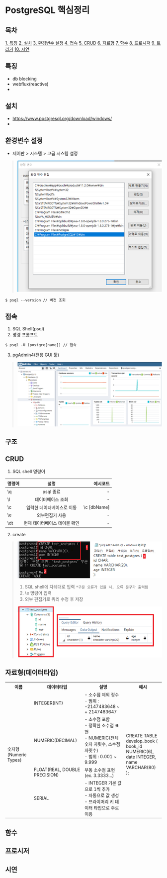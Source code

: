 # PostgreSQL 핵심정리

## 목차
[1. 특징](#특징)
[2. 설치](#설치)
[3. 환경변수 설정](#환경변수-설정)
[4. 접속](#접속)
[5. CRUD](#CRUD)
[6. 자료형](#자료형)
[7. 함수](#함수)
[8. 프로시저](#프로시저)
[9. 트리거](#트리거)
[10. 시연](#시연)

## 특징
- db blocking
- webflux(reactive)
- 
## 설치
- https://www.postgresql.org/download/windows/
- 
## 환경변수 설정
- 제어판 > 시스템 > 고급 시스템 설정
> ![ex_screen](images/psql.png)
```
$ psql --version // 버전 조회
```

## 접속
1. SQL Shell(psql)
2. 명령 프롬프트
```
$ psql -U (postgre[name]) // 접속
```
3. pgAdmin4(전용 GUI 툴)
> ![ex_screen](images/psql4.png)
> 
## 구조

## CRUD
1. SQL shell 명령어

| 명령어 | 설명 | 예시코드 |
|---|:---:|---:|
\q | psql 종료 | - |
\l | 데이터베이스 조회 | - |
\c | 입력한 데이터베이스로 이동 | \c [dbName] |
\e | 외부편집기 사용 | - |
\dt | 현재 데이터베이스 테이블 확인 | - |

2. create
> ![ex_screen](images/psql2.png)
> 1) SQL shell에 차례대로 입력 `*구문 오류가 있을 시, 오류 문구가 출력됨`
> 2) \e 명령어 입력
> 3) 외부 편집기로 쿼리 수정 후 저장
> 
> ![ex_screen](images/psql3.png)
> 

## 자료형(데이터타입)
<table>
  <tr>
    <th>이름</th>
    <th>데이터타입</th>
    <th>설명</th>
    <th>예시</th>
  </tr>
  <tr>
    <td rowspan=4>숫자형(Numeric Types)</td>
    <td>INTEGER(INT)</td>
    <td>
      - 소수점 제외 정수</br>
      - 범위 : -2147483648 ~ + 2147483647
    </td>
    <td rowspan=4>
      CREATE TABLE develop_book ( </br>
        book_id NUMERIC(6), </br>
        date    INTEGER, </br>
        name    VARCHAR(80) </br>
      );
    </td>
  </tr>
  <tr>
    <td>NUMERIC(DECIMAL)</td>
    <td>
      - 소수점 포함</br>
      - 정확한 소수점 표현</br>
      - NUMERIC(전체 숫자 자릿수, 소수점 자릿수)</br>
      - 범위 : 0.001 ~ 9.999
    </td>
  </tr>
  <tr>
    <td>FLOAT(REAL, DOUBLE PRECISION)</td>
    <td>부동 소수점 표현(ex. 3.3333...)</td>
  </tr>
  <tr>
    <td>SERIAL</td>
    <td>
      - INTEGER 기본 값으로 1씩 추가</br>
      - 자동으로 값 생성</br>
      - 프라이머리 키 데이터 타입으로 주로 이용
    </td>
  </tr>
</table>

## 함수
## 프로시저
## 시연
